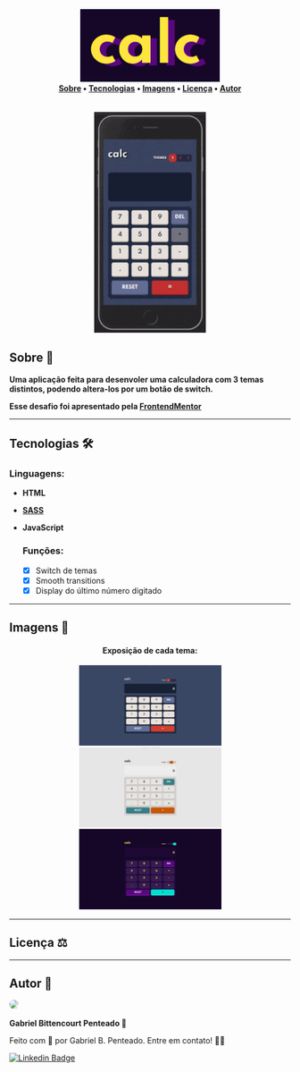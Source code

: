 <div align="center">
    <img src="assets/design/logo2.png" width="250">
</div>

<div align="center">
    <b>
        <a href="#sobre-">Sobre</a> •
        <a href="#tecnologias-%EF%B8%8F">Tecnologias</a> •
        <a href="#imagens-">Imagens</a> •
        <a href="#licença-%EF%B8%8F">Licença</a> •
        <a href="#autor-">Autor</a>
    </b>
</div><br><br>

<div align="center">
    <img src="assets/design/calc-app-mobile.gif" width="200">
</div>


## Sobre 🧮
**Uma aplicação feita para desenvoler uma calculadora com 3 temas distintos, podendo altera-los por um botão de switch.**

**Esse desafio foi apresentado pela [FrontendMentor](https://www.frontendmentor.io/challenges)**

---

## Tecnologias 🛠️
### Linguagens:
 - **HTML**
 - **[SASS](https://sass-lang.com/)**
 - **JavaScript**

      ### Funções:
      - [x] Switch de temas
      - [x] Smooth transitions
      - [x] Display do último número digitado

---

## Imagens 📸
<div align="center">
    <h4>Exposição de cada tema:</h4>
    <img src="assets/design/theme1-desktop.png" width="255">
    <img src="assets/design/theme2-desktop.png" width="255">
    <img src="assets/design/theme3-desktop.png" width="255">
</div>

---

## Licença ⚖️


---

## Autor 🌌

<img style='border-radius:50%' width='180' src="https://unavatar.now.sh/github/gabrlcj">
<p><b>Gabriel Bittencourt Penteado 🔰</b></p>

Feito com 🤎 por Gabriel B. Penteado. Entre em contato! 👋🏽

[![Linkedin Badge](https://img.shields.io/badge/-Gabriel-orange?style=flat-square&logo=Linkedin&logoColor=white&link=https://www.linkedin.com/in/gabriel-bittencourt-penteado/)](https://www.linkedin.com/in/gabriel-bittencourt-penteado/) 